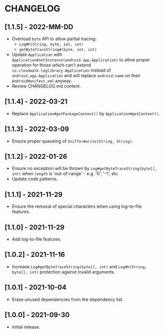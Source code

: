 # CHANGELOG

## [1.1.5] - 2022-MM-DD
- Overload `byte` API to allow partial tracing:  
  - `Log#h(String, byte, int, int)`
  - `getByteTraceString#(byte, int, int)`
- Update `Application` with `Application#setInstance(android.app.Application)`
  to allow proper operation for those which can't extend
  `io.cloudwalk.loglibrary.Application` instead of `android.app.Application`
  and will replace `android:name` on their `AndroidManifest.xml` anyway.
- Review CHANGELOG.md content.

## [1.1.4] - 2022-03-21
- Replace `Application#getPackageContext()` by `Application#getContext()`.

## [1.1.3] - 2022-03-09
- Ensure proper queueing of `Sniffer#write(String, String)`.

## [1.1.2] - 2022-01-26
- Ensure no exception will be thrown by `Log#getByteTraceString(byte[], int)`
  when `length` is 'out-of-range' - e.g. '0', '-1', etc.
- Update code patterns.

## [1.1.1] - 2021-11-29
- Ensure the removal of special characters when using log-to-file features.

## [1.1.0] - 2021-11-29
- Add log-to-file features.

## [1.0.2] - 2021-11-16
- Increase `Log#getByteTraceString(byte[], int)` and
  `Log#h(String, byte[], int)` protection against invalid arguments.

## [1.0.1] - 2021-10-04
- Erase unused dependencies from the dependency list. 

## [1.0.0] - 2021-09-30
- Initial release.
